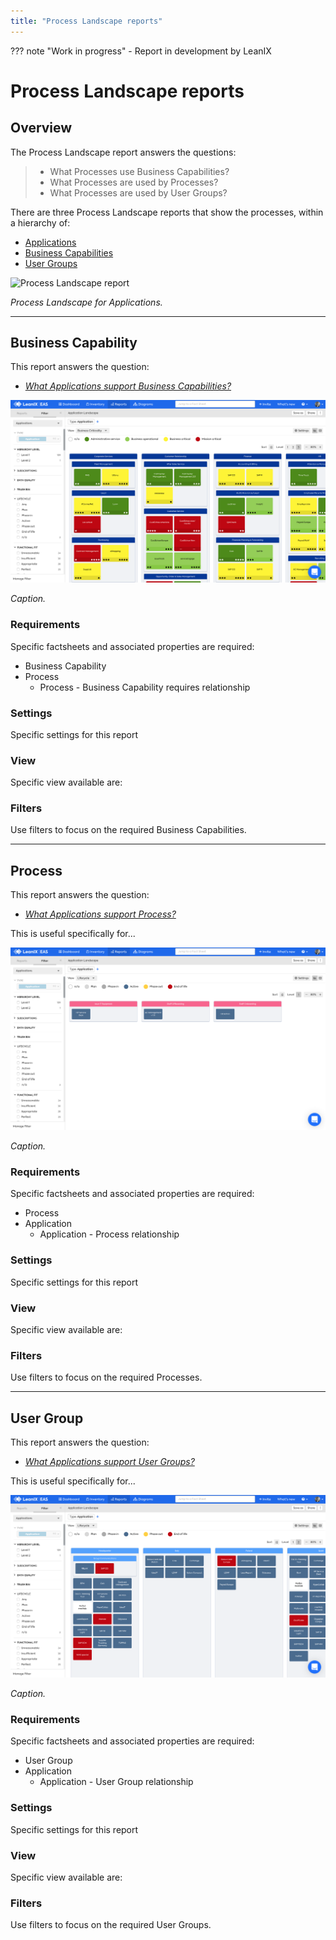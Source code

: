 ```yaml
---
title: "Process Landscape reports"
---
```


??? note "Work in progress"
    - Report in development by LeanIX

# Process Landscape reports

## Overview

The Process Landscape report answers the questions:

>- What Processes use Business Capabilities?
>- What Processes are used by  Processes?
>- What Processes are used by  User Groups?

There are three Process Landscape reports that show the processes, within a hierarchy of:

- [Applications](#applications) 
- [Business Capabilities](#business-capability)
- [User Groups](#user-group)

![Process Landscape report](../assets/images/process-landscape-app.png)

*Process Landscape for Applications.*

--- 

## Business Capability

This report answers the question:

- *[What Applications support Business Capabilities?](../questions/#business-capability)*

![Application Landscape report](../assets/images/application-landscape-bc-criticality.png)

*Caption.*

### Requirements

Specific factsheets and associated properties are required:

- Business Capability 
- Process
    - Process - Business Capability requires relationship

<!--    
#### Tags 

Specific tags are required for this report.

#### Other requirements

No other requirements
-->

### Settings

Specific settings for this report 

### View

Specific view available are: 

### Filters

Use filters to focus on the required Business Capabilities.

--- 

## Process
This report answers the question:

- *[What Applications support Process?](../questions/#process)*

This is useful specifically for... 

![Application Landscape report](../assets/images/application-landscape-process-lifecycle.png)

*Caption.*

### Requirements

Specific factsheets and associated properties are required:

- Process 
- Application
    - Application - Process relationship

### Settings

Specific settings for this report 

### View

Specific view available are: 

### Filters

Use filters to focus on the required Processes.

--- 

## User Group 

This report answers the question:

- *[What Applications support User Groups?](../questions/#user-groups)*

This is useful specifically for... 

![Application Landscape report](../assets/images/application-landscape-ug-lifecycle.png)

*Caption.*

### Requirements

Specific factsheets and associated properties are required:

- User Group 
- Application
    - Application - User Group relationship

### Settings

Specific settings for this report 

### View

Specific view available are: 

### Filters

Use filters to focus on the required User Groups.

